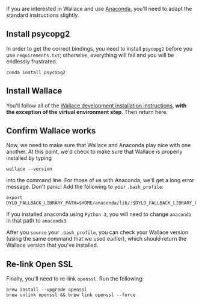 If you are interested in Wallace and use [Anaconda](https://www.continuum.io/downloads), you'll need to adapt the standard instructions slightly.

## Install psycopg2

In order to get the correct bindings, you need to install `psycopg2` before you use `requirements.txt`; otherwise, everything will fail and you will be endlessly frustrated.

```
conda install psycopg2
```

## Install Wallace

You'll follow all of the [Wallace development installation instructions](Developing-Wallace-(setup-guide).md), **with the exception of the virtual environment step**. Then return here.

## Confirm Wallace works

Now, we need to make sure that Wallace and Anaconda play nice with one another. At this point, we'd check to make sure that Wallace is properly installed by typing

```
wallace --version
```

into the command line. For those of us with Anaconda, we'll get a long error message. Don't panic! Add the following to your `.bash_profile`:

```
export DYLD_FALLBACK_LIBRARY_PATH=$HOME/anaconda/lib/:$DYLD_FALLBACK_LIBRARY_PATH
```

If you installed anaconda using `Python 3`, you will need to change  `anaconda` in that path to `anaconda3`. 

After you `source` your `.bash_profile`, you can check your Wallace version (using the same command that we used earlier), which should return the Wallace version that you've installed.

## Re-link Open SSL

Finally, you'll need to re-link `openssl`. Run the following:

```
brew install --upgrade openssl
brew unlink openssl && brew link openssl --force
```
